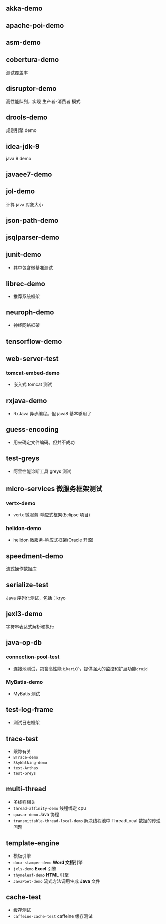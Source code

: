 ## akka-demo

## apache-poi-demo

## asm-demo

## cobertura-demo
测试覆盖率

## disruptor-demo
高性能队列，实现 生产者-消费者 模式

## drools-demo
规则引擎 demo

## idea-jdk-9
java 9 demo

## javaee7-demo

## jol-demo
计算 java 对象大小

## json-path-demo

## jsqlparser-demo

## junit-demo
- 其中包含微基准测试

## librec-demo
- 推荐系统框架

## neuroph-demo
- 神经网络框架

## tensorflow-demo

## web-server-test
### tomcat-embed-demo
- 嵌入式 tomcat 测试

## rxjava-demo
- RxJava 异步编程。但 java8 基本够用了

## guess-encoding
- 用来确定文件编码。但并不成功

## test-greys
- 阿里性能诊断工具 greys 测试


## micro-services 微服务框架测试
### vertx-demo
- vertx 微服务-响应式框架(Eclipse 项目)

### helidon-demo
- helidon 微服务-响应式框架(Oracle 开源)


## speedment-demo
流式操作数据库

## serialize-test
Java 序列化测试，包括：kryo

## jexl3-demo
字符串表达式解析和执行

## java-op-db
### connection-pool-test
- 连接池测试，包含高性能`HikariCP`，提供强大的监控和扩展功能`druid`

### MyBatis-demo
- MyBatis 测试


## test-log-frame
- 测试日志框架

## trace-test
- 跟踪有关
- `BTrace-demo`
- `SkyWalking-demo`
- `test-Arthas`
- `test-Greys`

## multi-thread
- 多线程相关
- `thread-affinity-demo` 线程绑定 cpu
- `quasar-demo` Java 协程
- `transmittable-thread-local-demo` 解决线程池中 ThreadLocal 数据的传递问题

## template-engine
- 模板引擎
- `docx-stamper-demo` **Word 文档**引擎
- `jxls-demo` **Excel** 引擎
- `thymeleaf-demo` **HTML** 引擎
- `JavaPoet-demo` 流式方法调用生成 **Java** 文件

## cache-test
- 缓存测试
- `caffeine-cache-test` caffeine 缓存测试